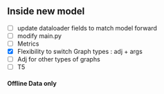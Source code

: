 ## Inside new model
 - [ ] update dataloader fields to match model forward
 - [ ] modify main.py
 - [ ] Metrics
 - [x] Flexibility to switch Graph types : adj + args
 - [ ] Adj for other types of graphs
 - [ ] T5

#### Offline Data only